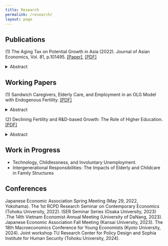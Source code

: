 ```yaml
---
title: Research
permalink: /research/
layout: page
---
```


## Publications

(1) The Aging Tax on Potential Growth in Asia (2022). Journal of Asian Economics, Vol. 81, p.101495. [[Paper]](https://doi.org/10.1016/j.asieco.2022.101495), [[PDF]](https://www.dropbox.com/scl/fi/85aiq8dqzz2n2qy6f6e0q/QTTran_retirement_aging.pdf?rlkey=8ja8bvfr97cbt0xnop2j218mg&st=w5626qhw&dl=0)
<details> 
<summary>Abstract</summary>
Population aging is becoming a prominent issue in Asia, especially for developing countries where demographic changes have asserted a downward pressure on the rate of growth. This paper refers to such potential unwanted effects as an “aging tax” and analytically examines them from a neoclassical perspective, using a Diamond-type overlapping generations model with endogenous retirement, survival rate, and old worker productivity. Based on this setup, negative impacts exist if too many old workers that are sufficiently unproductive choose to defer retirement under the aging pressure, which drains resources from future generations. Numerical simulations show that an aging tax can reduce the potential per capita growth rate (technology-adjusted) by up to 0.12 percentage points annually for some countries in Asia. Our results highlight that countries with sufficiently large labor shares (due to a high ratio of self-employment or a manual labor-centric production) and inadequate educational attainment are potentially the most sensitive and vulnerable to population aging.
</details>

## Working Papers

(1) Sandwich Caregivers, Elderly Care, and Employment in an OLG Model with Endogenous Fertility. [[PDF]](https://www.dropbox.com/scl/fi/xr9qr05jw0df2fhd4kzsd/QTTran_Elderly.pdf?rlkey=vte4fo80110uaaqci1b3pxlgz&st=9tso0mo2&dl=0)
<details> 
<summary>Abstract</summary>
"Sandwich caregivers" are defined as adults who must care for their dependent parents and children simultaneously. In this paper, we consider an overlapping generations model to study the consequences of such a double burden on their decisions on fertility and career (type of employment). In a fertility-declining environment, subsequent generations face a heavier care burden since they have fewer siblings to share. We show that if the pressure of elderly care on a young worker's time is sufficiently large, more workers will resort to taking nonregular jobs. Furthermore, a sufficiently high upskilling time cost (due to increased studying and training requirements) can prevent the economy from achieving a full regular employment ratio in the long run, regardless of the initial value of the capital stock. We then extend the model to analyze the case when a government elderly care support program is in place. A numerical simulation shows that such a policy can have a positive welfare effect and improve the full-time employment capability of the economy.
</details>

(2) Declining Fertility and R\&D-based Growth: The Role of Higher Education. [[PDF]](https://www.dropbox.com/scl/fi/51b1sug5wckaqk639zyj7/QTTran_DeclineFertility_RD.pdf?rlkey=z3oi7rjrfy5mgm96hc98mkjw5&st=bo6uqwol&dl=0)
<details> 
<summary>Abstract</summary>
In this paper, we examine the relationship between declining birth rates and economic growth in an overlapping generations framework with endogenous fertility, tertiary education choices, and R\&D activities. As technology expands, it increases the returns to education and motivates individuals to obtain a higher education degree. However, suppose the childrearing opportunity cost is sufficiently high, and the entry to higher education is sufficiently loose. In that case, an oversupply of tertiary education takers with subreplacement fertility can lead the economy to a state of prolonged stagnation or population decline. In both cases, there is no technological progress, but the former can maintain a fixed population size and welfare level, while the latter experiences an asymptotically empty population and a persistent decrease in welfare. We find that a policy intervention that restricts admission to tertiary education could fix the long-run trajectory and secure a balanced growth path for future generations. However, implementing such a policy requires careful consideration due to the potential loss in welfare it may impose on current generations.
</details>

## Work in Progress

- Technology, Childlessness, and Involuntary Unemployment.
- Intergenerational Responsibilities: The Impacts of Elderly and Childcare in Family Structures


## Conferences

Japanese Economic Association Spring Meeting (May 29, 2022, Yokohama). The 1st RCPD Research Seminar on Contemporary Economics (Tohoku University, 2022). ISER Seminar Series (Osaka University, 2023) .The 14th Vietnam Economist Annual Meeting (University of DaNang, 2023). Japanese Economic Association Fall Meeting (Kansai University, 2023). The 18th Macroeconomics Conference for Young Economists (Kyoto University, 2024). Joint workshop TU Research Center for Policy Design and Sophia Institute for Human Security (Tohoku University, 2024).
